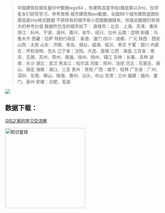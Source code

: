 > 中国建筑轮廓矢量SHP数据wgs84 ，有建筑高度字段(楼层乘以3m)，仅供星友们研究学习、参考使用
城市建筑物aoi数据，全国66个城市建筑底图轮廓高度shp格式数据
不排除有的城市有小范围数据缺失，但是此数据仍有很大的参考价值
数据所包含的城市如下：
直辖市：北京、上海、天津、重庆
浙江：杭州、宁波、温州、嘉兴、金华、绍兴、台州
云南：昆明
新疆：乌鲁木齐
西藏：拉萨
特别行政区：香港、澳门
四川：成都、广元
陕西：西安
山西：太原
山东：济南、青岛、烟台、威海、临沂、枣庄
宁夏：银川
内蒙古：呼和浩特、包头
辽宁省：沈阳、大连、盘锦
江西：南昌
江苏省：南京、无锡、苏州、常州、南通、徐州、扬州、镇江
吉林：长春、吉林
湖南：长沙
湖北：武汉
黑龙江：哈尔滨
河南：郑州、洛阳
河北：石家庄、唐山、保定
海南：海口、三亚
贵州：贵阳
广西：南宁、桂林
广东省：广州、深圳、东莞、佛山、珠海、惠州、汕头、中山
甘肃：兰州
福建：福州、厦门、泉州
安徽：合肥、芜湖

![](https://gitee.com/gishome/gis-learning-circle/raw/main/%E6%95%88%E6%9E%9C%E5%9B%BE/%E5%BB%BA%E7%AD%91%E7%89%A9%E8%BD%AE%E5%BB%93%E5%B8%A6%E9%AB%98%E5%B1%82.png)
 
 
## 数据下载：
[GIS之家的学习交流圈](https://t.zsxq.com/Ivg49)   

<img src="https://gitee.com/gishome/gis-learning-circle/raw/main/%E6%95%88%E6%9E%9C%E5%9B%BE/%E7%9F%A5%E8%AF%86%E6%98%9F%E7%90%83.jpg" width="260" height="auto" alt="知识星球">